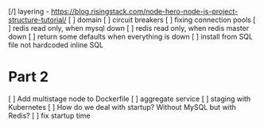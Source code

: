 [/] layering - https://blog.risingstack.com/node-hero-node-js-project-structure-tutorial/
[ ] domain
[ ] circuit breakers
[ ] fixing connection pools
[ ] redis read only, when mysql down
[ ] redis read only, when redis master down
[ ] return some defaults when everything is down
[ ] install from SQL file not hardcoded inline SQL

# Part 2
[ ] Add multistage node to Dockerfile
[ ] aggregate service
[ ] staging with Kubernetes
[ ] How do we deal with startup? Without MySQL but with Redis?
[ ] fix startup time